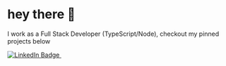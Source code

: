 <h1>
  hey there 👋
</h1>

I work as a Full Stack Developer (TypeScript/Node), checkout my pinned projects below

<!-- img src="https://github-readme-stats.vercel.app/api?username=pillowinacoma&show_icons=true&theme=dark"-->
<!--<img src="https://github-readme-stats.vercel.app/api/top-langs/?username=pillowinacoma">-->

<div id="badges">
  <a href="https://www.linkedin.com/in/abdelaziz-sbaai/">
    <img src="https://img.shields.io/badge/LinkedIn-blue?style=for-the-badge&logo=linkedin&logoColor=white" alt="LinkedIn Badge"/>
  </a>
  <img src="https://komarev.com/ghpvc/?username=pillowinacoma&style=flat-square&color=blue" alt=""/>
</div>
